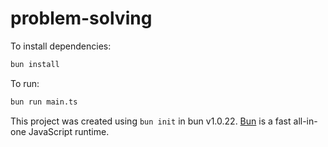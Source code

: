 # problem-solving

To install dependencies:

```bash
bun install
```

To run:

```bash
bun run main.ts
```

This project was created using `bun init` in bun v1.0.22. [Bun](https://bun.sh) is a fast all-in-one JavaScript runtime.
